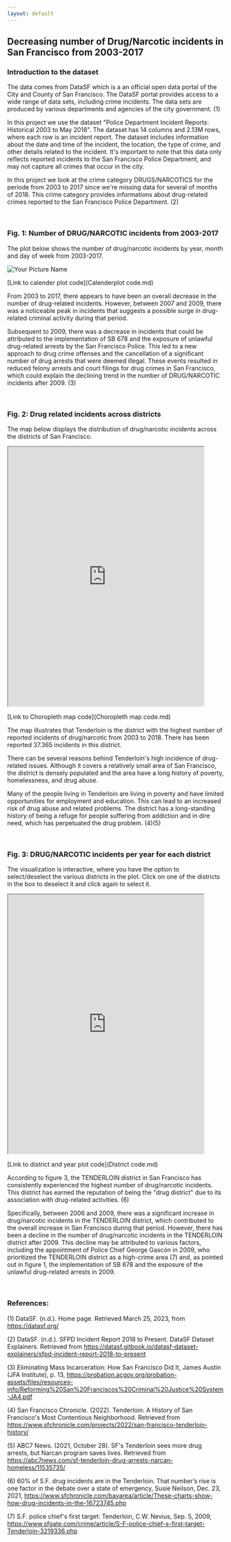 ```yaml
---
layout: default
---
```


## **Decreasing number of Drug/Narcotic incidents in San Francisco from 2003-2017**

### Introduction to the dataset 
The data comes from DataSF which is a an official open data portal of the City and County of San Francisco. The DataSF portal provides access to a wide range of data sets, including crime incidents. The data sets are produced by various departments and agencies of the city government. (1)

In this project we use the dataset "Police Department Incident Reports: Historical 2003 to May 2018". The dataset has 14 columns and 2.13M rows, where each row is an incident report. The dataset includes information about the date and time of the incident, the location, the type of crime, and other details related to the incident. It's important to note that this data only reflects reported incidents to the San Francisco Police Department, and may not capture all crimes that occur in the city.

In this project we look at the crime category DRUGS/NARCOTICS for the periode from 2003 to 2017 since we're missing data for several of months of 2018. This crime category provides informations about drug-related crimes reported to the San Francisco Police Department. (2)

<br>

### Fig. 1: Number of DRUG/NARCOTIC incidents from 2003-2017

The plot below shows the number of drug/narcotic incidents by year, month and day of week from 2003-2017.

<img src="https://raw.githubusercontent.com/Sdataanalyse/Sdataanalyse.github.io/main/Files/Calandarplot.jpg" alt="Your Picture Name">


[Link to calender plot code](Calenderplot code.md)

From 2003 to 2017, there appears to have been an overall decrease in the number of drug-related incidents. However, between 2007 and 2009, there was a noticeable peak in incidents that suggests a possible surge in drug-related criminal activity during that period.

Subsequent to 2009, there was a decrease in incidents that could be attributed to the implementation of SB 678 and the exposure of unlawful drug-related arrests by the San Francisco Police. This led to a new approach to drug crime offenses and the cancellation of a significant number of drug arrests that were deemed illegal. These events resulted in reduced felony arrests and court filings for drug crimes in San Francisco, which could explain the declining trend in the number of DRUG/NARCOTIC incidents after 2009. (3)

<br>

### Fig. 2: Drug related incidents across districts 

The map below displays the distribution of drug/narcotic incidents across the districts of San Francisco.

<iframe src="https://raw.githack.com/Sdataanalyse/Sdataanalyse.github.io/main/Files/choropleth_map.html" width="90%" height="600px"></iframe>

[Link to Choropleth map code](Choropleth map code.md)

The map illustrates that Tenderloin is the district with the highest number of reported incidents of drug/narcotic from 2003 to 2018. There has been reported 37.365 incidents in this district.

There can be several reasons behind Tenderloin's high incidence of drug-related issues. Although it covers a relatively small area of San Francisco, the district is densely populated and the area have a long history of poverty, homelessness, and drug abuse.

Many of the people living in Tenderloin are living in poverty and have limited opportunities for employment and education. This can lead to an increased risk of drug abuse and related problems. The district has a long-standing history of being a refuge for people suffering from addiction and in dire need, which has perpetuated the drug problem. (4)(5)

<br>

### Fig. 3: DRUG/NARCOTIC incidents per year for each district

The visualization is interactive, where you have the option to select/deselect the various districts in the plot. Click on one of the districts in the box to deselect it and click again to select it.

<iframe src="https://raw.githack.com/Sdataanalyse/Sdataanalyse.github.io/main/Files/district.html" width="90%" height="600px"></iframe>

[Link to district and year plot code](District code.md)

According to figure 3, the TENDERLOIN district in San Francisco has consistently experienced the highest number of drug/narcotic incidents. This district has earned the reputation of being the "drug district" due to its association with drug-related activities. (6) 

Specifically, between 2006 and 2009, there was a significant increase in drug/narcotic incidents in the TENDERLOIN district, which contributed to the overall increase in San Francisco during that period. However, there has been a decline in the number of drug/narcotic incidents in the TENDERLOIN district after 2009. This decline may be attributed to various factors, including the appointment of Police Chief George Gascón in 2009, who prioritized the TENDERLOIN district as a high-crime area (7) and, as pointed out in figure 1, the implementation of SB 678 and the exposure of the unlawful drug-related arrests in 2009.

<br>

### References:

(1) DataSF. (n.d.). Home page. Retrieved March 25, 2023, from https://datasf.org/

(2) DataSF. (n.d.). SFPD Incident Report 2018 to Present. DataSF Dataset Explainers. Retrieved from https://datasf.gitbook.io/datasf-dataset-explainers/sfpd-incident-report-2018-to-present

(3) Eliminating Mass Incarceration: How San Francisco Did It, James Austin (JFA Institute), p. 13, https://probation.acgov.org/probation-assets/files/resources-info/Reforming%20San%20Franciscos%20Criminal%20Justice%20System-JA4.pdf

(4) San Francisco Chronicle. (2022). Tenderloin: A History of San Francisco's Most Contentious Neighborhood. Retrieved from https://www.sfchronicle.com/projects/2022/san-francisco-tenderloin-history/

(5) ABC7 News. (2021, October 28). SF's Tenderloin sees more drug arrests, but Narcan program saves lives. Retrieved from https://abc7news.com/sf-tenderloin-drug-arrests-narcan-homeless/11535735/
   
(6) 60% of S.F. drug incidents are in the Tenderloin. That number’s rise is one factor in the debate over a state of emergency, Susie Neilson, Dec. 23, 2021, https://www.sfchronicle.com/bayarea/article/These-charts-show-how-drug-incidents-in-the-16723745.php

(7) S.F. police chief's first target: Tenderloin, C.W. Nevius, Sep. 5, 2009, https://www.sfgate.com/crime/article/S-F-police-chief-s-first-target-Tenderloin-3219336.php